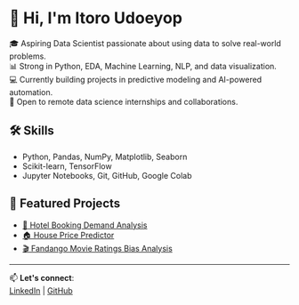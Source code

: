 # 👋 Hi, I'm Itoro Udoeyop

🎓 Aspiring Data Scientist passionate about using data to solve real-world problems.  
📊 Strong in Python, EDA, Machine Learning, NLP, and data visualization.  
💻 Currently building projects in predictive modeling and AI-powered automation.  
🚀 Open to remote data science internships and collaborations.

## 🛠️ Skills
- Python, Pandas, NumPy, Matplotlib, Seaborn
- Scikit-learn, TensorFlow
- Jupyter Notebooks, Git, GitHub, Google Colab

## 📂 Featured Projects 
- [🏨 Hotel Booking Demand Analysis](https://github.com/ItoroUdoeyop/hotel-booking-demand-analysis)  
- [🏠 House Price Predictor](https://github.com/ItoroUdoeyop/house-price-predictor)  
- [🎬 Fandango Movie Ratings Bias Analysis](https://github.com/ItoroUdoeyop/fandango-movie-ratings-bias)

---

📫 **Let's connect**:  
[LinkedIn](https://www.linkedin.com/in/itoro-udoeyop-4b9851240) | [GitHub](https://github.com/ItoroUdoeyop)

